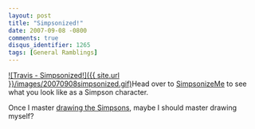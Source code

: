 ```yaml
---
layout: post
title: "Simpsonized!"
date: 2007-09-08 -0800
comments: true
disqus_identifier: 1265
tags: [General Ramblings]
---
```

[![Travis -
Simpsonized!]({{ site.url }}/images/20070908simpsonized.gif)](http://www.simpsonizeme.com)Head
over to [SimpsonizeMe](http://www.simpsonizeme.com) to see what you look
like as a Simpson character.

Once I master [drawing the
Simpsons](http://paraesthesia.com/archive/2007/08/20/bart-and-bicycles.aspx),
maybe I should master drawing myself?

